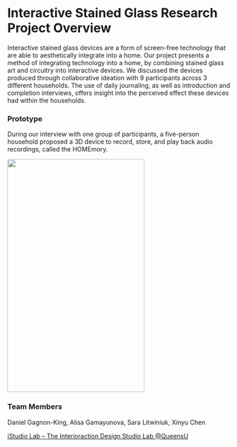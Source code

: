 # Interactive Stained Glass Research Project Overview
Interactive stained glass devices are a form of screen-free technology that are able to aesthetically integrate into a home. Our project presents a method of integrating technology into a home, by combining stained glass art and circuitry into interactive devices. We discussed the devices produced through collaborative ideation with 9 participants across 3 different households. The use of daily journaling, as well as introduction and completion interviews, offers insight into the perceived effect these devices had within the households.

### Prototype 
During our interview with one group of participants, a five-person household proposed a 3D device to record, store, and play back audio recordings, called the HOMEmory.

<img src="https://github.com/18ZL107/Interactive-Stained-Glass/blob/main/Instruction.png" width="310" height="526">

### Team Members
Daniel Gagnon-King, Alisa Gamayunova, Sara Litwiniuk, Xinyu Chen

[iStudio Lab – The Interioraction Design Studio Lab @QueensU](https://istudio.cs.queensu.ca/)
